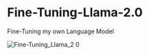 # Fine-Tuning-Llama-2.0
Fine-Tuning my own Language Model


![Fine-Tuning_Llama_2 0](https://github.com/user-attachments/assets/72e1945b-d40c-4564-9655-920b7cc8f18b)

